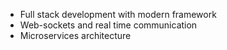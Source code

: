 - Full stack development with modern framework
- Web-sockets and real time communication
- Microservices architecture
